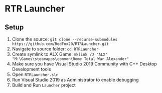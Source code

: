 # RTR Launcher 

## Setup
1. Clone the source: `git clone --recurse-submodules https://github.com/RedFox20/RTRLauncher.git`
2. Navigate to source folder: `cd RTRLauncher`
3. Create symlink to ALX Game: `mklink /J "ALX" "M:\Games\steamapps\common\Rome Total War Alexander"`
4. Make sure you have Visual Studio 2019 Community with C++ Desktop Development tools
5. Open `RTRLauncher.sln`
6. Run Visual Studio 2019 as Administrator to enable debugging
7. Build and Run `Launcher` project

